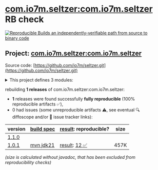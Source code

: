[com.io7m.seltzer:com.io7m.seltzer](https://central.sonatype.com/artifact/com.io7m.seltzer/com.io7m.seltzer/versions) RB check
=======

[![Reproducible Builds](https://reproducible-builds.org/images/logos/rb.svg) an independently-verifiable path from source to binary code](https://reproducible-builds.org/)

## Project: [com.io7m.seltzer:com.io7m.seltzer](https://central.sonatype.com/artifact/com.io7m.seltzer/com.io7m.seltzer/versions)

Source code: [https://github.com/io7m/seltzer.git](https://github.com/io7m/seltzer.git)

<details><summary>This project defines 3 modules:</summary>

* [com.io7m.seltzer:com.io7m.seltzer](https://central.sonatype.com/artifact/com.io7m.seltzer/com.io7m.seltzer/1.0.1)
* [com.io7m.seltzer:com.io7m.seltzer.api](https://central.sonatype.com/artifact/com.io7m.seltzer/com.io7m.seltzer.api/1.0.1)
* [com.io7m.seltzer:com.io7m.seltzer.tests](https://central.sonatype.com/artifact/com.io7m.seltzer/com.io7m.seltzer.tests/1.0.1)
</details>

rebuilding **1 releases** of com.io7m.seltzer:com.io7m.seltzer:
- **1** releases were found successfully **fully reproducible** (100% reproducible artifacts :white_check_mark:),
- 0 had issues (some unreproducible artifacts :warning:, see eventual :mag: diffoscope and/or :memo: issue tracker links):

| version | [build spec](/BUILDSPEC.md) | [result](https://reproducible-builds.org/docs/jvm/): reproducible? | size |
| -- | --------- | ------ | -- |
| [1.1.0](https://central.sonatype.com/artifact/com.io7m.seltzer/com.io7m.seltzer/1.1.0/pom) | | | |
| [1.0.1](https://central.sonatype.com/artifact/com.io7m.seltzer/com.io7m.seltzer/1.0.1/pom) | [mvn jdk21](com.io7m.seltzer-1.0.1.buildspec) | [result](com.io7m.seltzer-1.0.1.buildinfo): [12 :white_check_mark: ](com.io7m.seltzer-1.0.1.buildcompare) | 457K |

<i>(size is calculated without javadoc, that has been excluded from reproducibility checks)</i>
